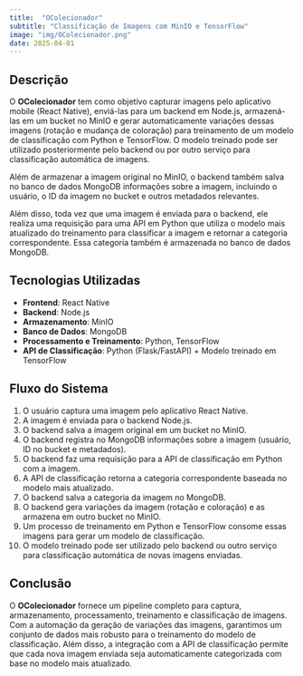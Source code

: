 ```yaml
---
title:  "OColecionador"
subtitle: "Classificação de Imagens com MinIO e TensorFlow"
image: "img/OColecionador.png"
date: 2025-04-01
---
```


## Descrição
O **OColecionador** tem como objetivo capturar imagens pelo aplicativo mobile (React Native), enviá-las para um backend em Node.js, armazená-las em um bucket no MinIO e gerar automaticamente variações dessas imagens (rotação e mudança de coloração) para treinamento de um modelo de classificação com Python e TensorFlow. O modelo treinado pode ser utilizado posteriormente pelo backend ou por outro serviço para classificação automática de imagens.

Além de armazenar a imagem original no MinIO, o backend também salva no banco de dados MongoDB informações sobre a imagem, incluindo o usuário, o ID da imagem no bucket e outros metadados relevantes.

Além disso, toda vez que uma imagem é enviada para o backend, ele realiza uma requisição para uma API em Python que utiliza o modelo mais atualizado do treinamento para classificar a imagem e retornar a categoria correspondente. Essa categoria também é armazenada no banco de dados MongoDB.

## Tecnologias Utilizadas
- **Frontend**: React Native
- **Backend**: Node.js
- **Armazenamento**: MinIO
- **Banco de Dados**: MongoDB
- **Processamento e Treinamento**: Python, TensorFlow
- **API de Classificação**: Python (Flask/FastAPI) + Modelo treinado em TensorFlow

## Fluxo do Sistema
1. O usuário captura uma imagem pelo aplicativo React Native.
2. A imagem é enviada para o backend Node.js.
3. O backend salva a imagem original em um bucket no MinIO.
4. O backend registra no MongoDB informações sobre a imagem (usuário, ID no bucket e metadados).
5. O backend faz uma requisição para a API de classificação em Python com a imagem.
6. A API de classificação retorna a categoria correspondente baseada no modelo mais atualizado.
7. O backend salva a categoria da imagem no MongoDB.
8. O backend gera variações da imagem (rotação e coloração) e as armazena em outro bucket no MinIO.
9. Um processo de treinamento em Python e TensorFlow consome essas imagens para gerar um modelo de classificação.
10. O modelo treinado pode ser utilizado pelo backend ou outro serviço para classificação automática de novas imagens enviadas.


## Conclusão
O **OColecionador** fornece um pipeline completo para captura, armazenamento, processamento, treinamento e classificação de imagens. Com a automação da geração de variações das imagens, garantimos um conjunto de dados mais robusto para o treinamento do modelo de classificação. Além disso, a integração com a API de classificação permite que cada nova imagem enviada seja automaticamente categorizada com base no modelo mais atualizado.

